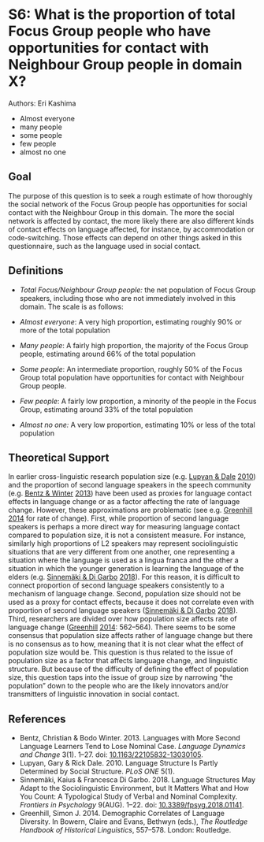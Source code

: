 # S6: What is the proportion of total Focus Group people who have opportunities for contact with Neighbour Group people in domain X?

Authors: Eri Kashima
- Almost everyone
- many people
- some people
- few people
- almost no one

## Goal

The purpose of this question is to seek a rough estimate of how thoroughly the social network of the Focus Group people has opportunities for social contact with the Neighbour Group in this domain. The more the social network is affected by contact, the more likely there are also different kinds of contact effects on language affected, for instance, by accommodation or code-switching. Those effects can depend on other things asked in this questionnaire, such as the language used in social contact.
## Definitions

- *Total Focus/Neighbour Group people:* the net population of Focus Group speakers, including those who are not immediately involved in this domain.
The scale is as follows:

- *Almost everyone*: A very high proportion, estimating roughly 90% or more of the total population
- *Many people*: A fairly high proportion, the majority of the Focus Group people, estimating around 66% of the total population
- *Some people*: An intermediate proportion, roughly 50% of the Focus Group total population have opportunities for contact with Neighbour Group people.
- *Few people*: A fairly low proportion, a minority of the people in the Focus Group, estimating around 33% of the total population
- *Almost no one:* A very low proportion, estimating 10% or less of the total population

## Theoretical Support

In earlier cross-linguistic research population size (e.g. [Lupyan & Dale](#source-LupyanDale2010) [2010](#source-LupyanDale2010)) and the proportion of second language speakers in the speech community (e.g. [Bentz & Winter](#source-BentzWinter2013) [2013](#source-BentzWinter2013)) have been used as proxies for language contact effects in language change or as a factor affecting the rate of language change. However, these approximations are problematic (see e.g. [Greenhill](#source-Greenhill2014) [2014](#source-Greenhill2014) for rate of change).
First, while proportion of second language speakers is perhaps a more direct way for measuring language contact compared to population size, it is not a consistent measure. For instance, similarly high proportions of L2 speakers may represent sociolinguistic situations that are very different from one another, one representing a situation where the language is used as a lingua franca and the other a situation in which the younger generation is learning the language of the elders (e.g. [Sinnemäki & Di Garbo](#source-SinnemakiDiGarbo2018) [2018](#source-SinnemakiDiGarbo2018)). For this reason, it is difficult to connect proportion of second language speakers consistently to a mechanism of language change. Second, population size should not be used as a proxy for contact effects, because it does not correlate even with proportion of second language speakers ([Sinnemäki & Di Garbo](#source-SinnemakiDiGarbo2018) [2018](#source-SinnemakiDiGarbo2018)). Third, researchers are divided over how population size affects rate of language change ([Greenhill](#source-Greenhill2014) [2014](#source-Greenhill2014): 562–564). There seems to be some consensus that population size affects rather of language change but there is no consensus as to how, meaning that it is not clear what the effect of population size would be.
This question is thus related to the issue of population size as a factor that affects language change, and linguistic structure. But because of the difficulty of defining the effect of population size, this question taps into the issue of group size by narrowing “the population” down to the people who are the likely innovators and/or transmitters of linguistic innovation in social contact.
## References

- <a id="source-BentzWinter2013"> </a>Bentz, Christian & Bodo Winter. 2013. Languages with More Second Language Learners Tend to Lose Nominal Case. _Language Dynamics and Change_ 3(1). 1–27. doi: [10.1163/22105832-13030105](https://doi.org/10.1163/22105832-13030105).
- <a id="source-LupyanDale2010"> </a>Lupyan, Gary & Rick Dale. 2010. Language Structure Is Partly Determined by Social Structure. _PLoS ONE_ 5(1).
- <a id="source-SinnemakiDiGarbo2018"> </a>Sinnemäki, Kaius & Francesca Di Garbo. 2018. Language Structures May Adapt to the Sociolinguistic Environment, but It Matters What and How You Count: A Typological Study of Verbal and Nominal Complexity. _Frontiers in Psychology_ 9(AUG). 1–22. doi: [10.3389/fpsyg.2018.01141](https://doi.org/10.3389/fpsyg.2018.01141).
- <a id="source-Greenhill2014"> </a>Greenhill, Simon J. 2014. Demographic Correlates of Language Diversity. In Bowern, Claire and Evans, Bethwyn (eds.), _The Routledge Handbook of Historical Linguistics_, 557–578. London: Routledge.
